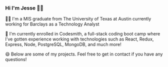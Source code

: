 ### Hi I'm Jesse 👋🏼

🤘🏼 I'm a MIS graduate from The University of Texas at Austin currently working for Barclays as a Technology Analyst  

🌱 I'm currently enrolled in Codesmith, a full-stack coding boot camp where I've gotten experience working with technologies such as React, Redux, Express, Node, PostgreSQL, MongoDB, and much more!  

😄 Below are some of my projects. Feel free to get in contact if you have any questions!
